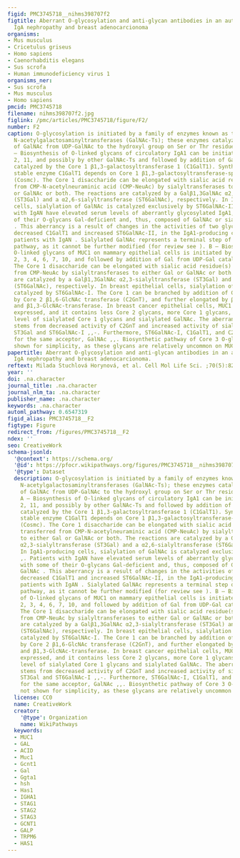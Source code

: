```yaml
---
figid: PMC3745718__nihms398707f2
figtitle: Aberrant O-glycosylation and anti-glycan antibodies in an autoimmune disease
  IgA nephropathy and breast adenocarcionoma
organisms:
- Mus musculus
- Cricetulus griseus
- Homo sapiens
- Caenorhabditis elegans
- Sus scrofa
- Human immunodeficiency virus 1
organisms_ner:
- Sus scrofa
- Mus musculus
- Homo sapiens
pmcid: PMC3745718
filename: nihms398707f2.jpg
figlink: /pmc/articles/PMC3745718/figure/F2/
number: F2
caption: O-glycosylation is initiated by a family of enzymes known as the UDP-GalNAc:polypeptide
  N-acetylgalactosaminyltransferases (GalNAc-Ts); these enzymes catalyze the transfer
  of GalNAc from UDP-GalNAc to the hydroxyl group on Ser or Thr residues (S/T). A
  – Biosynthesis of O-linked glycans of circulatory IgA1 can be initiated by GalNAc-T1,
  2, 11, and possibly by other GalNAc-Ts and followed by addition of Gal from UDP-Gal
  catalyzed by the Core 1 β1,3-galactosyltransferase 1 (C1GalT1). Synthesis of the
  stable enzyme C1GalT1 depends on Core 1 β1,3-galactosyltransferase-specific chaperone
  (Cosmc). The Core 1 disaccharide can be elongated with sialic acid residue(s) transferred
  from CMP-N-acetylneuraminic acid (CMP-NeuAc) by sialyltransferases to either Gal
  or GalNAc or both. The reactions are catalyzed by a Galβ1,3GalNAc α2,3-sialyltransferase
  (ST3Gal) and a α2,6-sialyltransferase (ST6GalNAc), respectively. In IgA1-producing
  cells, sialylation of GalNAc is catalyzed exclusively by ST6GalNAc-II ,. Patients
  with IgAN have elevated serum levels of aberrantly glycosylated IgA1, with some
  of their O-glycans Gal-deficient and, thus, composed of GalNAc or sialylated GalNAc
  . This aberrancy is a result of changes in the activities of two glycosyltransferases,
  decreased C1GalT1 and increased ST6GalNAc-II, in the IgA1-producing cells in the
  patients with IgAN . Sialylated GalNAc represents a terminal step of the O-glycosylation
  pathway, as it cannot be further modified (for review see ). B – Biosynthesis of
  O-linked glycans of MUC1 on mammary epithelial cells is initiated by GalNAc-T1,
  2, 3, 4, 6, 7, 10, and followed by addition of Gal from UDP-Gal catalyzed by C1GalT1.
  The Core 1 disaccharide can be elongated with sialic acid residue(s) transferred
  from CMP-NeuAc by sialyltransferases to either Gal or GalNAc or both. The reactions
  are catalyzed by a Galβ1,3GalNAc α2,3-sialyltransferase (ST3Gal) and a α2,6-sialyltransferase
  (ST6GalNAc), respectively. In breast epithelial cells, sialylation of GalNAc is
  catalyzed by ST6GalNAc-I. The Core 1 can be branched by addition of GlcNAc, catalyzed
  by Core 2 β1,6-GlcNAc transferase (C2GnT), and further elongated by β1,4-Gal-transferase
  and β1,3-GlcNAc-transferase. In breast cancer epithelial cells, MUC1 is aberrantly
  expressed, and it contains less Core 2 glycans, more Core 1 glycans, and elevated
  level of sialylated Core 1 glycans and sialylated GalNAc. The aberrant glycosylation
  stems from decreased activity of C2GnT and increased activity of sialyltransferases,
  ST3Gal and ST6GalNAc-I ,,-. Furthermore, ST6GalNAc-I, C1GalT1, and C2GnT compete
  for the same acceptor, GalNAc ,,. Biosynthetic pathway of Core 3 O-glycans is not
  shown for simplicity, as these glycans are relatively uncommon on MUC1.
papertitle: Aberrant O-glycosylation and anti-glycan antibodies in an autoimmune disease
  IgA nephropathy and breast adenocarcionoma.
reftext: Milada Stuchlová Horynová, et al. Cell Mol Life Sci. ;70(5):829-839.
year: ''
doi: .na.character
journal_title: .na.character
journal_nlm_ta: .na.character
publisher_name: .na.character
keywords: .na.character
automl_pathway: 0.6547319
figid_alias: PMC3745718__F2
figtype: Figure
redirect_from: /figures/PMC3745718__F2
ndex: ''
seo: CreativeWork
schema-jsonld:
  '@context': https://schema.org/
  '@id': https://pfocr.wikipathways.org/figures/PMC3745718__nihms398707f2.html
  '@type': Dataset
  description: O-glycosylation is initiated by a family of enzymes known as the UDP-GalNAc:polypeptide
    N-acetylgalactosaminyltransferases (GalNAc-Ts); these enzymes catalyze the transfer
    of GalNAc from UDP-GalNAc to the hydroxyl group on Ser or Thr residues (S/T).
    A – Biosynthesis of O-linked glycans of circulatory IgA1 can be initiated by GalNAc-T1,
    2, 11, and possibly by other GalNAc-Ts and followed by addition of Gal from UDP-Gal
    catalyzed by the Core 1 β1,3-galactosyltransferase 1 (C1GalT1). Synthesis of the
    stable enzyme C1GalT1 depends on Core 1 β1,3-galactosyltransferase-specific chaperone
    (Cosmc). The Core 1 disaccharide can be elongated with sialic acid residue(s)
    transferred from CMP-N-acetylneuraminic acid (CMP-NeuAc) by sialyltransferases
    to either Gal or GalNAc or both. The reactions are catalyzed by a Galβ1,3GalNAc
    α2,3-sialyltransferase (ST3Gal) and a α2,6-sialyltransferase (ST6GalNAc), respectively.
    In IgA1-producing cells, sialylation of GalNAc is catalyzed exclusively by ST6GalNAc-II
    ,. Patients with IgAN have elevated serum levels of aberrantly glycosylated IgA1,
    with some of their O-glycans Gal-deficient and, thus, composed of GalNAc or sialylated
    GalNAc . This aberrancy is a result of changes in the activities of two glycosyltransferases,
    decreased C1GalT1 and increased ST6GalNAc-II, in the IgA1-producing cells in the
    patients with IgAN . Sialylated GalNAc represents a terminal step of the O-glycosylation
    pathway, as it cannot be further modified (for review see ). B – Biosynthesis
    of O-linked glycans of MUC1 on mammary epithelial cells is initiated by GalNAc-T1,
    2, 3, 4, 6, 7, 10, and followed by addition of Gal from UDP-Gal catalyzed by C1GalT1.
    The Core 1 disaccharide can be elongated with sialic acid residue(s) transferred
    from CMP-NeuAc by sialyltransferases to either Gal or GalNAc or both. The reactions
    are catalyzed by a Galβ1,3GalNAc α2,3-sialyltransferase (ST3Gal) and a α2,6-sialyltransferase
    (ST6GalNAc), respectively. In breast epithelial cells, sialylation of GalNAc is
    catalyzed by ST6GalNAc-I. The Core 1 can be branched by addition of GlcNAc, catalyzed
    by Core 2 β1,6-GlcNAc transferase (C2GnT), and further elongated by β1,4-Gal-transferase
    and β1,3-GlcNAc-transferase. In breast cancer epithelial cells, MUC1 is aberrantly
    expressed, and it contains less Core 2 glycans, more Core 1 glycans, and elevated
    level of sialylated Core 1 glycans and sialylated GalNAc. The aberrant glycosylation
    stems from decreased activity of C2GnT and increased activity of sialyltransferases,
    ST3Gal and ST6GalNAc-I ,,-. Furthermore, ST6GalNAc-I, C1GalT1, and C2GnT compete
    for the same acceptor, GalNAc ,,. Biosynthetic pathway of Core 3 O-glycans is
    not shown for simplicity, as these glycans are relatively uncommon on MUC1.
  license: CC0
  name: CreativeWork
  creator:
    '@type': Organization
    name: WikiPathways
  keywords:
  - MUC1
  - GAL
  - ACID
  - Muc1
  - Gcnt1
  - Gal
  - Ggta1
  - hsh
  - Has1
  - IGHA1
  - STAG1
  - STAG2
  - STAG3
  - GCNT1
  - GALP
  - TRPM6
  - HAS1
---
```

